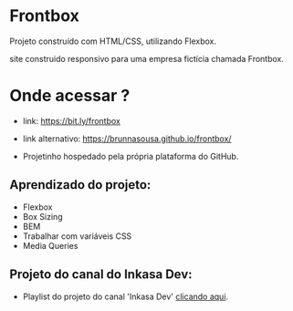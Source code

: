 # Frontbox

Projeto construído com HTML/CSS, utilizando Flexbox. 

site construido responsivo para uma empresa fictícia chamada Frontbox.

# Onde acessar ?
- link: https://bit.ly/frontbox

- link alternativo: https://brunnasousa.github.io/frontbox/

- Projetinho hospedado pela própria plataforma do GitHub.

## Aprendizado do projeto:

- Flexbox
- Box Sizing
- BEM
- Trabalhar com variáveis CSS
- Media Queries




## Projeto do canal do Inkasa Dev:

- Playlist do projeto do canal 'Inkasa Dev' [clicando aqui](https://www.youtube.com/watch?v=Y1dTtZXIMhg&list=PL28O_hEAqjAsDpyOY09Ju_KJcHegksekf&ab_channel=InkasaDev).

